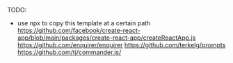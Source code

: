 TODO:
  - use npx to copy this template at a certain path
  https://github.com/facebook/create-react-app/blob/main/packages/create-react-app/createReactApp.js
  https://github.com/enquirer/enquirer
  https://github.com/terkelg/prompts
  https://github.com/tj/commander.js/
